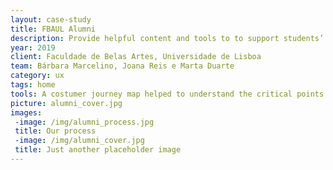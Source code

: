 ```yaml
---
layout: case-study
title: FBAUL Alumni
description: Provide helpful content and tools to to support students’ future and keep the academic community active. 
year: 2019
client: Faculdade de Belas Artes, Universidade de Lisboa
team: Bárbara Marcelino, Joana Reis e Marta Duarte
category: ux
tags: home
tools: A costumer journey map helped to understand the critical points on the journey of a student. We identified the search of the first job as one of the most important and emotional parts of this path.
picture: alumni_cover.jpg
images:
 -image: /img/alumni_process.jpg
 title: Our process
 -image: /img/alumni_cover.jpg
 title: Just another placeholder image
---
```


